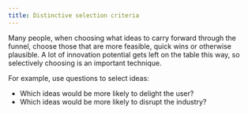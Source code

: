 ```yaml
---
title: Distinctive selection criteria
---
```


Many people, when choosing what ideas to carry forward through the funnel, choose those that are more feasible, quick wins or otherwise plausible. A lot of innovation potential gets left on the table this way, so selectively choosing is an important technique.

For example, use questions to select ideas:
* Which ideas would be more likely to delight the user?
* Which ideas would be more likely to disrupt the industry?